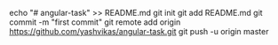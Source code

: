 echo "# angular-task" >> README.md
git init
git add README.md
git commit -m "first commit"
git remote add origin https://github.com/yashvikas/angular-task.git
git push -u origin master
